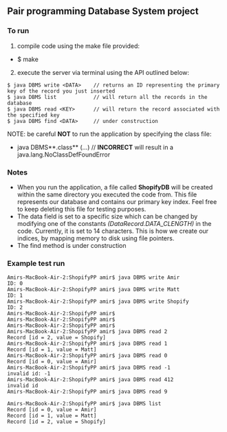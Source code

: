 ## Pair programming Database System project

### To run

1. compile code using the make file provided:
  * $ make 
2. execute the server via terminal using the API outlined below:
```
$ java DBMS write <DATA>    // returns an ID representing the primary key of the record you just inserted
$ java DBMS list            // will return all the records in the database 
$ java DBMS read <KEY>      // will return the record associated with the specified key 
$ java DBMS find <DATA>     // under construction
```
NOTE: be careful **NOT** to run the application by specifying the class file: 
* java DBMS**.class** (...) // **INCORRECT** will result in a java.lang.NoClassDefFoundError

### Notes

* When you run the application, a file called **ShopifyDB** will be created within the same directory you executed the code from. This file represents our database and contains our primary key index. Feel free to keep deleting this file for testing purposes.
* The data field is set to a specific size which can be changed by modifying one of the constants _(DataRecord.DATA_CLENGTH)_ in the code. Currently, it is set to 14 characters. This is how we create our indices, by mapping memory to disk using file pointers. 
* The find method is under construction

### Example test run
```
Amirs-MacBook-Air-2:ShopifyPP amir$ java DBMS write Amir
ID: 0
Amirs-MacBook-Air-2:ShopifyPP amir$ java DBMS write Matt
ID: 1
Amirs-MacBook-Air-2:ShopifyPP amir$ java DBMS write Shopify
ID: 2
Amirs-MacBook-Air-2:ShopifyPP amir$ 
Amirs-MacBook-Air-2:ShopifyPP amir$ 
Amirs-MacBook-Air-2:ShopifyPP amir$ 
Amirs-MacBook-Air-2:ShopifyPP amir$ java DBMS read 2
Record [id = 2, value = Shopify]
Amirs-MacBook-Air-2:ShopifyPP amir$ java DBMS read 1
Record [id = 1, value = Matt]
Amirs-MacBook-Air-2:ShopifyPP amir$ java DBMS read 0
Record [id = 0, value = Amir]
Amirs-MacBook-Air-2:ShopifyPP amir$ java DBMS read -1
invalid id: -1
Amirs-MacBook-Air-2:ShopifyPP amir$ java DBMS read 412
invalid id
Amirs-MacBook-Air-2:ShopifyPP amir$ java DBMS read 9

Amirs-MacBook-Air-2:ShopifyPP amir$ java DBMS list
Record [id = 0, value = Amir]
Record [id = 1, value = Matt]
Record [id = 2, value = Shopify]

```






